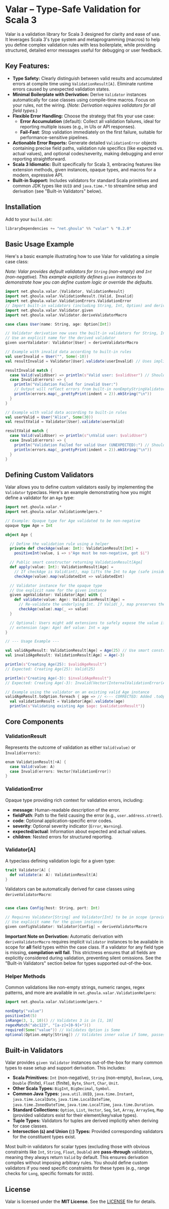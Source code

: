
# Valar – Type-Safe Validation for Scala 3

Valar is a validation library for Scala 3 designed for clarity and ease of use. It leverages Scala 3's type system and metaprogramming (macros) to help you define complex validation rules with less boilerplate, while providing structured, detailed error messages useful for debugging or user feedback.

## Key Features:

* **Type Safety:** Clearly distinguish between valid results and accumulated errors at compile time using `ValidationResult[A]`. Eliminate runtime errors caused by unexpected validation states.
* **Minimal Boilerplate with Derivation:** Derive `Validator` instances automatically for case classes using compile-time macros. Focus on your rules, not the wiring. (*Note: Derivation requires validators for all field types.*)
* **Flexible Error Handling:** Choose the strategy that fits your use case:
    * **Error Accumulation** (default): Collect all validation failures, ideal for reporting multiple issues (e.g., in UIs or API responses).
    * **Fail-Fast**: Stop validation immediately on the first failure, suitable for performance-sensitive pipelines.
* **Actionable Error Reports:** Generate detailed `ValidationError` objects containing precise field paths, validation rule specifics (like expected vs. actual values), and optional codes/severity, making debugging and error reporting straightforward.
* **Scala 3 Idiomatic:** Built specifically for Scala 3, embracing features like extension methods, given instances, opaque types, and macros for a modern, expressive API.
* **Built-in Support:** Includes validators for standard Scala primitives and common JDK types like `UUID` and `java.time.*` to streamline setup and derivation (see "Built-in Validators" below).

## Installation

Add to your `build.sbt`:

```scala
libraryDependencies += "net.ghoula" %% "valar" % "0.2.0"
````

## Basic Usage Example

Here's a basic example illustrating how to use Valar for validating a simple case class:

*Note: Valar provides default validators for `String` (non-empty) and `Int` (non-negative). This example explicitly defines `given` instances to demonstrate how you can define custom logic or override the defaults.*

```scala mdoc
import net.ghoula.valar.{Validator, ValidationResult}
import net.ghoula.valar.ValidationResult.{Valid, Invalid}
import net.ghoula.valar.ValidationErrors.ValidationError
// Import built-in validators (including String, Int, Option) and derivation helper
import net.ghoula.valar.Validator.given
import net.ghoula.valar.Validator.deriveValidatorMacro

case class User(name: String, age: Option[Int])

// Validator derivation now uses the built-in validators for String, Int, and Option[Int]
// Use an explicit name for the derived validator
given userValidator: Validator[User] = deriveValidatorMacro

// Example with invalid data according to built-in rules
val userInvalid = User("", Some(-10))
val resultInvalid = Validator[User].validate(userInvalid) // Uses implicit userValidator

resultInvalid match {
  case Valid(validUser) => println(s"Valid user: $validUser") // Should not happen
  case Invalid(errors) => {
    println("Validation Failed for invalid User:")
    // Output will reflect errors from built-in nonEmptyStringValidator and positiveIntValidator
    println(errors.map(_.prettyPrint(indent = 2)).mkString("\n"))
  }
}

// Example with valid data according to built-in rules
val userValid = User("Alice", Some(30))
val resultValid = Validator[User].validate(userValid)

resultValid match {
  case Valid(validUser) => println(s"\nValid user: $validUser")
  case Invalid(errors) => {
    println("Validation Failed for valid User (UNEXPECTED):") // Should not happen
    println(errors.map(_.prettyPrint(indent = 2)).mkString("\n"))
  }
}
```

## Defining Custom Validators

Valar allows you to define custom validators easily by implementing the `Validator` typeclass. Here's an example demonstrating how you might define a validator for an `Age` type:

```scala mdoc
import net.ghoula.valar.*
import net.ghoula.valar.ValidationHelpers.*

// Example: Opaque type for Age validated to be non-negative
opaque type Age = Int

object Age {

  // Define the validation rule using a helper
  private def checkAge(value: Int): ValidationResult[Int] =
    positiveInt(value, i => s"Age must be non-negative, got $i")

  // Public smart constructor returning ValidationResult[Age]
  def apply(value: Int): ValidationResult[Age] =
    // If checkAge is Valid(int), map lifts the Int to Age (safe inside companion)
    checkAge(value).map(validatedInt => validatedInt)

  // Validator instance for the opaque type
  // Use explicit name for the given instance
  given ageValidator: Validator[Age] with {
    def validate(value: Age): ValidationResult[Age] =
      // Re-validate the underlying Int. If Valid(_), map preserves the original Age type.
      checkAge(value).map(_ => value)
  }

  // Optional: Users might add extensions to safely expose the value if needed
  // extension (age: Age) def value: Int = age
}

// --- Usage Example ---

val validAgeResult: ValidationResult[Age] = Age(25) // Use smart constructor
val invalidAgeResult: ValidationResult[Age] = Age(-3)

println(s"Creating Age(25): $validAgeResult")
// Expected: Creating Age(25): Valid(25)

println(s"Creating Age(-3): $invalidAgeResult")
// Expected: Creating Age(-3): Invalid(Vector(InternalValidationError(Age must be non-negative, got -3,...)))

// Example using the validator on an existing valid Age instance
validAgeResult.toOption.foreach { age => // <--- CORRECTED: Added .toOption
  val validationResult = Validator[Age].validate(age)
  println(s"Validating existing Age $age: $validationResult")}
```

## Core Components

### ValidationResult

Represents the outcome of validation as either `Valid(value)` or `Invalid(errors)`:

```scala
enum ValidationResult[+A] {
  case Valid(value: A)
  case Invalid(errors: Vector[ValidationError])
}
```

### ValidationError

Opaque type providing rich context for validation errors, including:

- **message**: Human-readable description of the error.
- **fieldPath**: Path to the field causing the error (e.g., `user.address.street`).
- **code**: Optional application-specific error codes.
- **severity**: Optional severity indicator (`Error`, `Warning`).
- **expected/actual**: Information about expected and actual values.
- **children**: Nested errors for structured reporting.

### Validator[A]

A typeclass defining validation logic for a given type:

```scala
trait Validator[A] {
  def validate(a: A): ValidationResult[A]
}
```

Validators can be automatically derived for case classes using `deriveValidatorMacro`:

```scala mdoc

case class Config(host: String, port: Int)

// Requires Validator[String] and Validator[Int] to be in scope (provided by built-ins via import)
// Use explicit name for the given instance
given configValidator: Validator[Config] = deriveValidatorMacro
```

**Important Note on Derivation:** Automatic derivation with `deriveValidatorMacro` requires implicit `Validator` instances to be available in scope for **all** field types within the case class. If a validator for any field type is missing, **compilation will fail**. This strictness ensures that all fields are explicitly considered during validation, preventing silent omissions. See the "Built-in Validators" section below for types supported out-of-the-box.

### Helper Methods

Common validations like non-empty strings, numeric ranges, regex patterns, and more are available in `net.ghoula.valar.ValidationHelpers`:

```scala
import net.ghoula.valar.ValidationHelpers.*

nonEmpty("value")
positiveInt(5)
inRange(3, 1, 10)() // Validates 3 is in [1, 10]
regexMatch("abc123", "[a-z]+[0-9]+")()
required(Some("value")) // Validates Option is Some
optional(Option.empty[String]) // Validates inner value if Some, passes if None
```

## Built-in Validators

Valar provides `given Validator` instances out-of-the-box for many common types to ease setup and support derivation. This includes:

* **Scala Primitives:** `Int` (non-negative), `String` (non-empty), `Boolean`, `Long`, `Double` (finite), `Float` (finite), `Byte`, `Short`, `Char`, `Unit`.
* **Other Scala Types:** `BigInt`, `BigDecimal`, `Symbol`.
* **Common Java Types:** `java.util.UUID`, `java.time.Instant`, `java.time.LocalDate`, `java.time.LocalDateTime`, `java.time.ZonedDateTime`, `java.time.LocalTime`, `java.time.Duration`.
* **Standard Collections:** `Option`, `List`, `Vector`, `Seq`, `Set`, `Array`, `ArraySeq`, `Map` (provided validators exist for their element/key/value types).
* **Tuple Types:** Validators for tuples are derived implicitly when deriving for case classes.
* **Intersection (`&`) and Union (`|`) Types:** Provided corresponding validators for the constituent types exist.

Most built-in validators for scalar types (excluding those with obvious constraints like `Int`, `String`, `Float`, `Double`) are **pass-through** validators, meaning they always return `Valid` by default. This ensures derivation compiles without imposing arbitrary rules. You should define custom validators if you need specific constraints for these types (e.g., range checks for `Long`, specific formats for `UUID`).

## License

Valar is licensed under the **MIT License**. See the [LICENSE](https://github.com/hakimjonas/valar/blob/main/LICENSE) file for details.